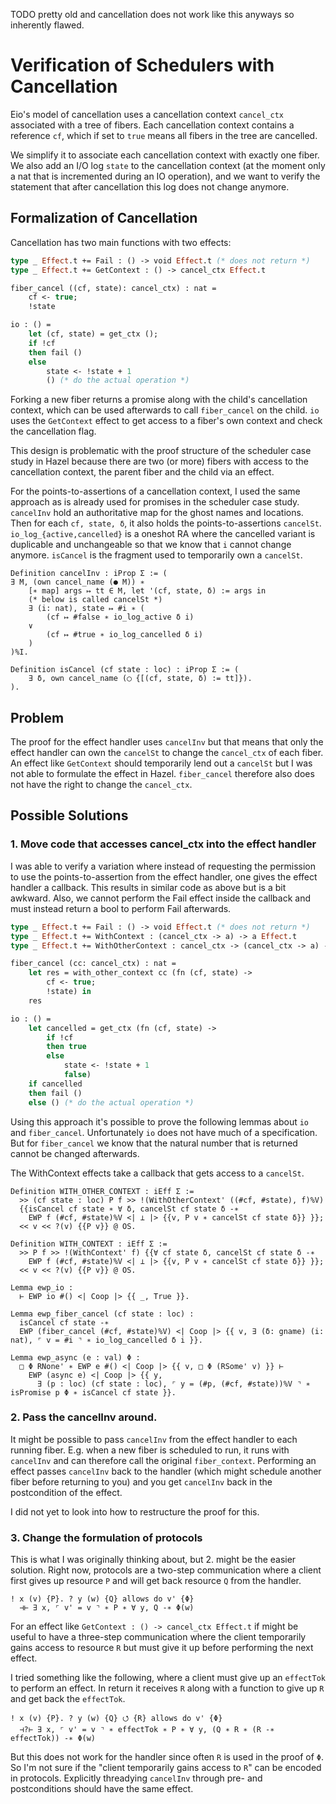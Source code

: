 TODO pretty old and cancellation does not work like this anyways so inherently flawed.

# Verification of Schedulers with Cancellation

Eio's model of cancellation uses a cancellation context `cancel_ctx` associated with a tree of fibers.
Each cancellation context contains a reference `cf`, which if set to `true` means all fibers in the tree are cancelled.

We simplify it to associate each cancellation context with exactly one fiber.
We also add an I/O log `state` to the cancellation context (at the moment only a nat that is incremented during an IO operation), and we want to verify the statement that after cancellation this log does not change anymore.

## Formalization of Cancellation

Cancellation has two main functions with two effects:

```ocaml
type _ Effect.t += Fail : () -> void Effect.t (* does not return *)
type _ Effect.t += GetContext : () -> cancel_ctx Effect.t

fiber_cancel ((cf, state): cancel_ctx) : nat =
    cf <- true;
    !state

io : () =
    let (cf, state) = get_ctx ();
    if !cf
    then fail ()
    else
        state <- !state + 1
        () (* do the actual operation *)
```

Forking a new fiber returns a promise along with the child's cancellation context, which can be used afterwards to call `fiber_cancel` on the child.
`io` uses the `GetContext` effect to get access to a fiber's own context and check the cancellation flag.

This design is problematic with the proof structure of the scheduler case study in Hazel because there are two (or more) fibers with access to the cancellation context, the parent fiber and the child via an effect.

For the points-to-assertions of a cancellation context, I used the same approach as is already used for promises in the scheduler case study.
`cancelInv` hold an authoritative map for the ghost names and locations.
Then for each `cf, state, δ`, it also holds the points-to-assertions `cancelSt`.
`io_log_{active,cancelled}` is a oneshot RA where the cancelled variant is duplicable and unchangeable so that we know that `i` cannot change anymore.
`isCancel` is the fragment used to temporarily own a `cancelSt`.

```coq
Definition cancelInv : iProp Σ := (
∃ M, (own cancel_name (● M)) ∗
    [∗ map] args ↦ tt ∈ M, let '(cf, state, δ) := args in
    (* below is called cancelSt *)
    ∃ (i: nat), state ↦ #i ∗ (
        (cf ↦ #false ∗ io_log_active δ i)
    ∨
        (cf ↦ #true ∗ io_log_cancelled δ i)
    )
)%I.

Definition isCancel (cf state : loc) : iProp Σ := (
    ∃ δ, own cancel_name (◯ {[(cf, state, δ) := tt]}).
).
```

## Problem

The proof for the effect handler uses `cancelInv` but that means that only the effect handler can own the `cancelSt` to change the `cancel_ctx` of each fiber.
An effect like `GetContext` should temporarily lend out a `cancelSt` but I was not able to formulate the effect in Hazel.
`fiber_cancel` therefore also does not have the right to change the `cancel_ctx`.

## Possible Solutions

### 1. Move code that accesses cancel_ctx into the effect handler

I was able to verify a variation where instead of requesting the permission to use the points-to-assertion from the effect handler, one gives the effect handler a callback.
This results in similar code as above but is a bit awkward.
Also, we cannot perform the Fail effect inside the callback and must instead return a bool to perform Fail afterwards.

```ocaml
type _ Effect.t += Fail : () -> void Effect.t (* does not return *)
type _ Effect.t += WithContext : (cancel_ctx -> a) -> a Effect.t
type _ Effect.t += WithOtherContext : cancel_ctx -> (cancel_ctx -> a) -> a Effect.t

fiber_cancel (cc: cancel_ctx) : nat =
    let res = with_other_context cc (fn (cf, state) ->
        cf <- true;
        !state) in
    res

io : () =
    let cancelled = get_ctx (fn (cf, state) ->
        if !cf
        then true
        else
            state <- !state + 1
            false)
    if cancelled
    then fail ()
    else () (* do the actual operation *)
```

Using this approach it's possible to prove the following lemmas about `io` and `fiber_cancel`.
Unfortunately `io` does not have much of a specification.
But for `fiber_cancel` we know that the natural number that is returned cannot be changed afterwards.

The WithContext effects take a callback that gets access to a `cancelSt`.

```coq
Definition WITH_OTHER_CONTEXT : iEff Σ :=
  >> (cf state : loc) P f >> !(WithOtherContext' ((#cf, #state), f)%V)
  {{isCancel cf state ∗ ∀ δ, cancelSt cf state δ -∗
    EWP f (#cf, #state)%V <| ⊥ |> {{v, P v ∗ cancelSt cf state δ}} }};
  << v << ?(v) {{P v}} @ OS.

Definition WITH_CONTEXT : iEff Σ :=
  >> P f >> !(WithContext' f) {{∀ cf state δ, cancelSt cf state δ -∗
    EWP f (#cf, #state)%V <| ⊥ |> {{v, P v ∗ cancelSt cf state δ}} }};
  << v << ?(v) {{P v}} @ OS.

Lemma ewp_io :
  ⊢ EWP io #() <| Coop |> {{ _, True }}.

Lemma ewp_fiber_cancel (cf state : loc) :
  isCancel cf state -∗
  EWP (fiber_cancel (#cf, #state)%V) <| Coop |> {{ v, ∃ (δ: gname) (i: nat), ⌜ v = #i ⌝ ∗ io_log_cancelled δ i }}.

Lemma ewp_async (e : val) Φ :
  □ Φ RNone' ∗ EWP e #() <| Coop |> {{ v, □ Φ (RSome' v) }} ⊢
    EWP (async e) <| Coop |> {{ y,
      ∃ (p : loc) (cf state : loc), ⌜ y = (#p, (#cf, #state))%V ⌝ ∗ isPromise p Φ ∗ isCancel cf state }}.
```

### 2. Pass the cancelInv around.

It might be possible to pass `cancelInv` from the effect handler to each running fiber.
E.g. when a new fiber is scheduled to run, it runs with `cancelInv` and can therefore call the original `fiber_context`.
Performing an effect passes `cancelInv` back to the handler (which might schedule another fiber before returning to you) and you get `cancelInv` back in the postcondition of the effect.

I did not yet to look into how to restructure the proof for this.

### 3. Change the formulation of protocols

This is what I was originally thinking about, but 2. might be the easier solution.
Right now, protocols are a two-step communication where a client first gives up resource `P` and will get back resource `Q` from the handler.

```
! x (v) {P}. ? y (w) {Q} allows do v' {Φ}
  ⊣⊢ ∃ x, ⌜ v' = v ⌝ ∗ P ∗ ∀ y, Q -∗ Φ(w)
```

For an effect like `GetContext : () -> cancel_ctx Effect.t` if might be useful to have a three-step communication where the client temporarily gains access to resource `R` but must give it up before performing the next effect.

I tried something like the following, where a client must give up an `effectTok` to perform an effect.
In return it receives `R` along with a function to give up `R` and get back the `effectTok`.

```
! x (v) {P}. ? y (w) {Q} ⭯ {R} allows do v' {Φ}
  ⊣?⊢ ∃ x, ⌜ v' = v ⌝ ∗ effectTok ∗ P ∗ ∀ y, (Q ∗ R ∗ (R -∗ effectTok)) -∗ Φ(w)
```

But this does not work for the handler since often `R` is used in the proof of `Φ`.
So I'm not sure if the "client temporarily gains access to `R`" can be encoded in protocols.
Explicitly threadying `cancelInv` through pre- and postconditions should have the same effect.
